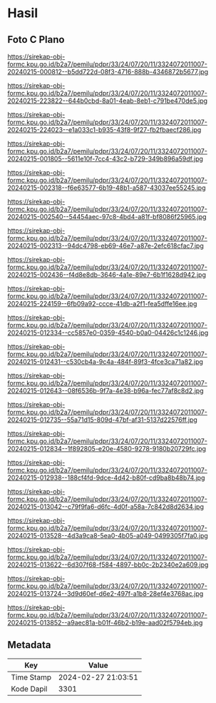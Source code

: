 # Hasil

## Foto C Plano

https://sirekap-obj-formc.kpu.go.id/b2a7/pemilu/pdpr/33/24/07/20/11/3324072011007-20240215-000812--b5dd722d-08f3-4716-888b-4346872b5677.jpg

https://sirekap-obj-formc.kpu.go.id/b2a7/pemilu/pdpr/33/24/07/20/11/3324072011007-20240215-223822--644b0cbd-8a01-4eab-8eb1-c791be470de5.jpg

https://sirekap-obj-formc.kpu.go.id/b2a7/pemilu/pdpr/33/24/07/20/11/3324072011007-20240215-224023--e1a033c1-b935-43f8-9f27-fb2fbaecf286.jpg

https://sirekap-obj-formc.kpu.go.id/b2a7/pemilu/pdpr/33/24/07/20/11/3324072011007-20240215-001805--5611e10f-7cc4-43c2-b729-349b896a59df.jpg

https://sirekap-obj-formc.kpu.go.id/b2a7/pemilu/pdpr/33/24/07/20/11/3324072011007-20240215-002318--f6e63577-6b19-48b1-a587-43037ee55245.jpg

https://sirekap-obj-formc.kpu.go.id/b2a7/pemilu/pdpr/33/24/07/20/11/3324072011007-20240215-002540--54454aec-97c8-4bd4-a81f-bf8086f25965.jpg

https://sirekap-obj-formc.kpu.go.id/b2a7/pemilu/pdpr/33/24/07/20/11/3324072011007-20240215-002313--94dc4798-eb69-46e7-a87e-2efc618cfac7.jpg

https://sirekap-obj-formc.kpu.go.id/b2a7/pemilu/pdpr/33/24/07/20/11/3324072011007-20240215-002436--f4d8e8db-3646-4a1e-89e7-6b1f1628d942.jpg

https://sirekap-obj-formc.kpu.go.id/b2a7/pemilu/pdpr/33/24/07/20/11/3324072011007-20240215-224159--6fb09a92-ccce-41db-a2f1-fea5dffe16ee.jpg

https://sirekap-obj-formc.kpu.go.id/b2a7/pemilu/pdpr/33/24/07/20/11/3324072011007-20240215-012334--cc5857e0-0359-4540-b0a0-04426c1c1246.jpg

https://sirekap-obj-formc.kpu.go.id/b2a7/pemilu/pdpr/33/24/07/20/11/3324072011007-20240215-012431--c530cb4a-9c4a-484f-89f3-4fce3ca71a82.jpg

https://sirekap-obj-formc.kpu.go.id/b2a7/pemilu/pdpr/33/24/07/20/11/3324072011007-20240215-012643--08f6536b-9f7a-4e38-b96a-fec77af8c8d2.jpg

https://sirekap-obj-formc.kpu.go.id/b2a7/pemilu/pdpr/33/24/07/20/11/3324072011007-20240215-012735--55a71d15-809d-47bf-af31-5137d22576ff.jpg

https://sirekap-obj-formc.kpu.go.id/b2a7/pemilu/pdpr/33/24/07/20/11/3324072011007-20240215-012834--1f892805-e20e-4580-9278-9180b20729fc.jpg

https://sirekap-obj-formc.kpu.go.id/b2a7/pemilu/pdpr/33/24/07/20/11/3324072011007-20240215-012938--188cf4fd-9dce-4d42-b80f-cd9ba8b48b74.jpg

https://sirekap-obj-formc.kpu.go.id/b2a7/pemilu/pdpr/33/24/07/20/11/3324072011007-20240215-013042--c79f9fa6-d6fc-4d0f-a58a-7c842d8d2634.jpg

https://sirekap-obj-formc.kpu.go.id/b2a7/pemilu/pdpr/33/24/07/20/11/3324072011007-20240215-013528--4d3a9ca8-5ea0-4b05-a049-0499305f7fa0.jpg

https://sirekap-obj-formc.kpu.go.id/b2a7/pemilu/pdpr/33/24/07/20/11/3324072011007-20240215-013622--6d307f68-f584-4897-bb0c-2b2340e2a609.jpg

https://sirekap-obj-formc.kpu.go.id/b2a7/pemilu/pdpr/33/24/07/20/11/3324072011007-20240215-013724--3d9d60ef-d6e2-497f-a1b8-28ef4e3768ac.jpg

https://sirekap-obj-formc.kpu.go.id/b2a7/pemilu/pdpr/33/24/07/20/11/3324072011007-20240215-013852--a9aec81a-b01f-46b2-b19e-aad02f5794eb.jpg


## Metadata

| Key        | Value               |
| ---------- | ------------------- |
| Time Stamp | 2024-02-27 21:03:51 |
| Kode Dapil | 3301                |




